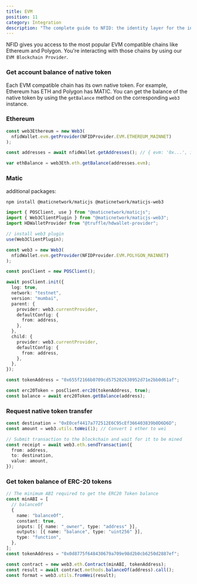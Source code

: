 ```yaml
---
title: EVM
position: 11
category: Integration
description: "The complete guide to NFID: the identity layer for the internet."
---
```


NFID gives you access to the most popular EVM compatible chains like Ethereum and Polygon. You're interacting with those chains by using our `EVM Blockchain Provider`.

### Get account balance of native token

Each EVM compatible chain has its own native token. For example, Ethereum has ETH and Polygon has MATIC. You can get the balance of the native token by using the `getBalance` method on the corresponding `web3` instance.

### Ethereum

```typescript
const web3Ethereum = new Web3(
  nfidWallet.evm.getProvider(NFIDProvider.EVM.ETHEREUM_MAINNET)
);

const addresses = await nfidWallet.getAddresses(); // { evm: '0x...', ic: '...', btc: '...' }

var ethBalance = web3Eth.eth.getBalance(addresses.evm);
```

### Matic

additional packages:

```bash
npm install @maticnetwork/maticjs @maticnetwork/maticjs-web3
```

```typescript
import { POSClient, use } from "@maticnetwork/maticjs";
import { Web3ClientPlugin } from "@maticnetwork/maticjs-web3";
import HDWalletProvider from "@truffle/hdwallet-provider";

// install web3 plugin
use(Web3ClientPlugin);

const web3 = new Web3(
  nfidWallet.evm.getProvider(NFIDProvider.EVM.POLYGON_MAINNET)
);

const posClient = new POSClient();

await posClient.init({
  log: true,
  network: "testnet",
  version: "mumbai",
  parent: {
    provider: web3.currentProvider,
    defaultConfig: {
      from: address,
    },
  },
  child: {
    provider: web3.currentProvider,
    defaultConfig: {
      from: address,
    },
  },
});

const tokenAddress = "0x655f2166b0709cd575202630952d71e2bb0d61af";

const erc20Token = posClient.erc20(tokenAddress, true);
const balance = await erc20Token.getBalance(address);
```

### Request native token transfer

```typescript
const destination = "0xE0cef4417a772512E6C95cEf366403839b0D6D6D";
const amount = web3.utils.toWei(1); // Convert 1 ether to wei

// Submit transaction to the blockchain and wait for it to be mined
const receipt = await web3.eth.sendTransaction({
  from: address,
  to: destination,
  value: amount,
});
```

### Get token balance of ERC-20 tokens

```typescript
// The minimum ABI required to get the ERC20 Token balance
const minABI = [
  // balanceOf
  {
    name: "balanceOf",
    constant: true,
    inputs: [{ name: "_owner", type: "address" }],
    outputs: [{ name: "balance", type: "uint256" }],
    type: "function",
  },
];
const tokenAddress = "0x0d8775f648430679a709e98d2b0cb6250d2887ef";

const contract = new web3.eth.Contract(minABI, tokenAddress);
const result = await contract.methods.balanceOf(address).call();
const format = web3.utils.fromWei(result);
```
